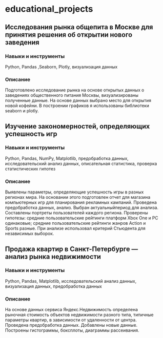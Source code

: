 # educational_projects
##  Исследования рынка общепита в Москве для принятия решения об открытии нового заведения
### Навыки и инструменты
Python, Pandas ,Seaborn, Plotly, визуализация данных
### Описание
Подготовлено исследование рынка на основе открытых данных о заведениях общественного питания Москвы, визуализированы полученные данные. 
На основе данных выбрано место для открытия новой кофейни. 
В построении графиков я использованы библиотеки seaborn и plotly. 
##  Изучение закономерностей, определяющих успешность игр
### Навыки и инструменты
Python, Pandas, NumPy, Matplotlib, предобработка данных, исследовательский анализ данных, описательная статистика, проверка статистических гипотез
### Описание
Выявлены параметры, определяющие успешность игры в разных регионах мира. На основании этого подготовлен отчет для магазина компьютерных игр для планирования рекламных кампаний. 
Проведена предобработка данных, анализ. 
Выбран актуальныйпериод для анализа. 
Составлены портреты пользователей каждого региона. 
Проверены гипотезы: средние пользовательские рейтинги платформ Xbox One и PC одинаковые;
средние пользовательские рейтинги жанров Action и Sports разные.
При анализе использовал критерий Стьюдента для независимых выборок.
##  Продажа квартир в Санкт-Петербурге — анализ рынка недвижимости
### Навыки и инструменты
Python, Pandas, Matplotlib, исследовательский анализ данных, визуализация данных, предобработка данных
### Описание
На основе данных сервиса Яндекс.Недвижимость определена рыночная стоимость объектов недвижимости разного типа, типичные параметры квартир, в зависимости от удаленности от центра. 
Проведена предобработка данных. 
Добавлены новые данные.
Построены гистограммы, боксплоты, диаграммы рассеивания.
